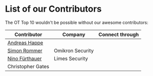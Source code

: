 # List of our Contributors

The OT Top 10 wouldn't be possible without our awesome contributors:

| Contributor | Company | Connect through |
| --- | --- | --- |
| [Andreas Happe](https://github.com/andreashappe) | | |
| [Simon Rommer](https://github.com/simonrommer) | Omikron Security | |
| [Nino Fürthauer](https://github.com/nfu4232) | Limes Security | |
| Christopher Gates | | |
